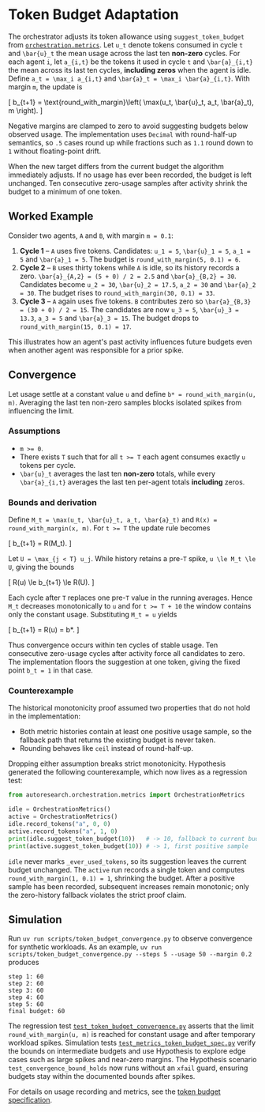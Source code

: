 # Token Budget Adaptation

The orchestrator adjusts its token allowance using
`suggest_token_budget` from
[`orchestration.metrics`](../../src/autoresearch/orchestration/metrics.py).
Let `u_t` denote tokens consumed in cycle `t` and `\bar{u}_t` the mean
usage across the last ten **non-zero** cycles. For each agent `i`, let
`a_{i,t}` be the tokens it used in cycle `t` and `\bar{a}_{i,t}` the
mean across its last ten cycles, **including zeros** when the agent is
idle. Define `a_t = \max_i a_{i,t}` and `\bar{a}_t = \max_i \bar{a}_{i,t}`.
With margin `m`, the update is

\[
b_{t+1} = \text{round\_with\_margin}\left(
  \max(u_t, \bar{u}_t, a_t, \bar{a}_t), m
\right).
\]

Negative margins are clamped to zero to avoid suggesting budgets below
observed usage. The implementation uses ``Decimal`` with round-half-up
semantics, so ``.5`` cases round up while fractions such as ``1.1`` round
down to ``1`` without floating-point drift.

When the new target differs from the current budget the algorithm
immediately adjusts. If no usage has ever been recorded, the budget is
left unchanged. Ten consecutive zero-usage samples after activity shrink
the budget to a minimum of one token.

## Worked Example

Consider two agents, ``A`` and ``B``, with margin ``m = 0.1``:

1. **Cycle 1** – ``A`` uses five tokens. Candidates: ``u_1 = 5``,
   ``\bar{u}_1 = 5``, ``a_1 = 5`` and ``\bar{a}_1 = 5``. The budget is
   ``round_with_margin(5, 0.1) = 6``.
2. **Cycle 2** – ``B`` uses thirty tokens while ``A`` is idle, so its
   history records a zero. ``\bar{a}_{A,2} = (5 + 0) / 2 = 2.5`` and
   ``\bar{a}_{B,2} = 30``. Candidates become ``u_2 = 30``,
   ``\bar{u}_2 = 17.5``, ``a_2 = 30`` and ``\bar{a}_2 = 30``. The budget
   rises to ``round_with_margin(30, 0.1) = 33``.
3. **Cycle 3** – ``A`` again uses five tokens. ``B`` contributes zero so
   ``\bar{a}_{B,3} = (30 + 0) / 2 = 15``. The candidates are now
   ``u_3 = 5``, ``\bar{u}_3 = 13.3``, ``a_3 = 5`` and ``\bar{a}_3 = 15``.
   The budget drops to ``round_with_margin(15, 0.1) = 17``.

This illustrates how an agent's past activity influences future budgets
even when another agent was responsible for a prior spike.

## Convergence

Let usage settle at a constant value `u` and define
`b* = round_with_margin(u, m)`. Averaging the last ten non-zero samples
blocks isolated spikes from influencing the limit.

### Assumptions

- `m >= 0`.
- There exists `T` such that for all `t >= T` each agent consumes exactly
  `u` tokens per cycle.
- `\bar{u}_t` averages the last ten **non-zero** totals, while every
  `\bar{a}_{i,t}` averages the last ten per-agent totals **including**
  zeros.

### Bounds and derivation

Define `M_t = \max(u_t, \bar{u}_t, a_t, \bar{a}_t)` and
`R(x) = round_with_margin(x, m)`. For `t >= T` the update rule becomes

\[
b_{t+1} = R(M_t).
\]

Let `U = \max_{j < T} u_j`. While history retains a pre-`T` spike,
`u \le M_t \le U`, giving the bounds

\[
R(u) \le b_{t+1} \le R(U).
\]

Each cycle after `T` replaces one pre-`T` value in the running averages.
Hence `M_t` decreases monotonically to `u` and for `t >= T + 10` the
window contains only the constant usage. Substituting `M_t = u` yields

\[
b_{t+1} = R(u) = b*.
\]

Thus convergence occurs within ten cycles of stable usage. Ten
consecutive zero-usage cycles after activity force all candidates to
zero. The implementation floors the suggestion at one token, giving the
fixed point `b_t = 1` in that case.

### Counterexample

The historical monotonicity proof assumed two properties that do not
hold in the implementation:

- Both metric histories contain at least one positive usage sample, so
  the fallback path that returns the existing budget is never taken.
- Rounding behaves like ``ceil`` instead of round-half-up.

Dropping either assumption breaks strict monotonicity. Hypothesis
generated the following counterexample, which now lives as a regression
test:

```python
from autoresearch.orchestration.metrics import OrchestrationMetrics

idle = OrchestrationMetrics()
active = OrchestrationMetrics()
idle.record_tokens("a", 0, 0)
active.record_tokens("a", 1, 0)
print(idle.suggest_token_budget(10))   # -> 10, fallback to current budget
print(active.suggest_token_budget(10)) # -> 1, first positive sample
```

`idle` never marks `_ever_used_tokens`, so its suggestion leaves the
current budget unchanged. The `active` run records a single token and
computes `round_with_margin(1, 0.1) = 1`, shrinking the budget. After a
positive sample has been recorded, subsequent increases remain
monotonic; only the zero-history fallback violates the strict proof
claim.

## Simulation

Run `uv run scripts/token_budget_convergence.py` to observe convergence
for synthetic workloads. As an example,
`uv run scripts/token_budget_convergence.py --steps 5 --usage 50 --margin 0.2`
produces
```
step 1: 60
step 2: 60
step 3: 60
step 4: 60
step 5: 60
final budget: 60
```

The regression test [`test_token_budget_convergence.py`][tb-test]
asserts that the limit `round_with_margin(u, m)` is reached for constant
usage and after temporary workload spikes. Simulation tests
[`test_metrics_token_budget_spec.py`][bounds-test] verify the bounds on
intermediate budgets and use Hypothesis to explore edge cases such as
large spikes and near-zero margins. The Hypothesis scenario
`test_convergence_bound_holds` now runs without an `xfail` guard,
ensuring budgets stay within the documented bounds after spikes.

 For details on usage recording and metrics, see the
 [token budget specification](../token_budget_spec.md).

[tb-test]: ../../tests/unit/test_token_budget_convergence.py
[bounds-test]: ../../tests/unit/test_metrics_token_budget_spec.py

